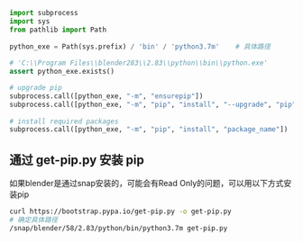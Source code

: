 ```python
import subprocess
import sys
from pathlib import Path
 
python_exe = Path(sys.prefix) / 'bin' / 'python3.7m'	# 具体路径
 
# 'C:\\Program Files\\blender283\\2.83\\python\\bin\\python.exe'
assert python_exe.exists()

# upgrade pip
subprocess.call([python_exe, "-m", "ensurepip"])
subprocess.call([python_exe, "-m", "pip", "install", "--upgrade", "pip"])
 
# install required packages
subprocess.call([python_exe, "-m", "pip", "install", "package_name"])
```

## 通过 get-pip.py 安装 pip

如果blender是通过snap安装的，可能会有Read Only的问题，可以用以下方式安装pip

```bash
curl https://bootstrap.pypa.io/get-pip.py -o get-pip.py
# 确定具体路径
/snap/blender/58/2.83/python/bin/python3.7m get-pip.py
```

